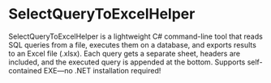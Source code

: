 # SelectQueryToExcelHelper
SelectQueryToExcelHelper is a lightweight C# command-line tool that reads SQL queries from a file, executes them on a database, and exports results to an Excel file (.xlsx). Each query gets a separate sheet, headers are included, and the executed query is appended at the bottom. Supports self-contained EXE—no .NET installation required! 
